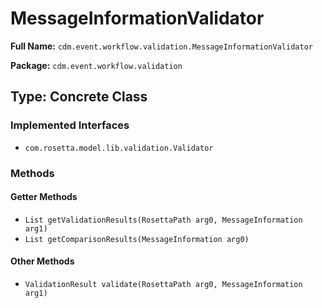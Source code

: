 # MessageInformationValidator

**Full Name:** `cdm.event.workflow.validation.MessageInformationValidator`

**Package:** `cdm.event.workflow.validation`

## Type: Concrete Class

### Implemented Interfaces

- `com.rosetta.model.lib.validation.Validator`

### Methods

#### Getter Methods

- `List getValidationResults(RosettaPath arg0, MessageInformation arg1)`
- `List getComparisonResults(MessageInformation arg0)`

#### Other Methods

- `ValidationResult validate(RosettaPath arg0, MessageInformation arg1)`

